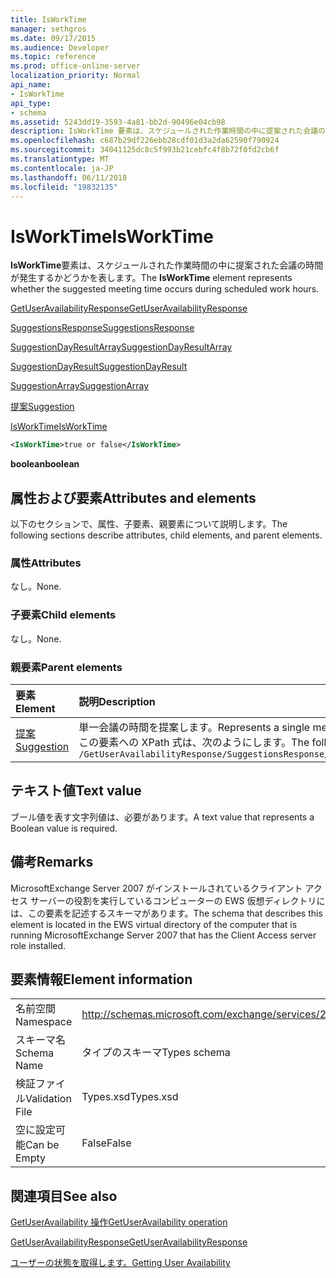 ```yaml
---
title: IsWorkTime
manager: sethgros
ms.date: 09/17/2015
ms.audience: Developer
ms.topic: reference
ms.prod: office-online-server
localization_priority: Normal
api_name:
- IsWorkTime
api_type:
- schema
ms.assetid: 5243dd19-3593-4a81-bb2d-90496e04cb98
description: IsWorkTime 要素は、スケジュールされた作業時間の中に提案された会議の時間が発生するかどうかを表します。
ms.openlocfilehash: c687b29df226ebb28cdf01d3a2da62590f790924
ms.sourcegitcommit: 34041125dc8c5f993b21cebfc4f8b72f0fd2cb6f
ms.translationtype: MT
ms.contentlocale: ja-JP
ms.lasthandoff: 06/11/2018
ms.locfileid: "19832135"
---
```

# <a name="isworktime"></a><span data-ttu-id="b6475-103">IsWorkTime</span><span class="sxs-lookup"><span data-stu-id="b6475-103">IsWorkTime</span></span>

<span data-ttu-id="b6475-104">**IsWorkTime**要素は、スケジュールされた作業時間の中に提案された会議の時間が発生するかどうかを表します。</span><span class="sxs-lookup"><span data-stu-id="b6475-104">The **IsWorkTime** element represents whether the suggested meeting time occurs during scheduled work hours.</span></span> 
  
[<span data-ttu-id="b6475-105">GetUserAvailabilityResponse</span><span class="sxs-lookup"><span data-stu-id="b6475-105">GetUserAvailabilityResponse</span></span>](getuseravailabilityresponse.md)
  
[<span data-ttu-id="b6475-106">SuggestionsResponse</span><span class="sxs-lookup"><span data-stu-id="b6475-106">SuggestionsResponse</span></span>](suggestionsresponse.md)
  
[<span data-ttu-id="b6475-107">SuggestionDayResultArray</span><span class="sxs-lookup"><span data-stu-id="b6475-107">SuggestionDayResultArray</span></span>](suggestiondayresultarray.md)
  
[<span data-ttu-id="b6475-108">SuggestionDayResult</span><span class="sxs-lookup"><span data-stu-id="b6475-108">SuggestionDayResult</span></span>](suggestiondayresult.md)
  
[<span data-ttu-id="b6475-109">SuggestionArray</span><span class="sxs-lookup"><span data-stu-id="b6475-109">SuggestionArray</span></span>](suggestionarray.md)
  
[<span data-ttu-id="b6475-110">提案</span><span class="sxs-lookup"><span data-stu-id="b6475-110">Suggestion</span></span>](suggestion.md)
  
[<span data-ttu-id="b6475-111">IsWorkTime</span><span class="sxs-lookup"><span data-stu-id="b6475-111">IsWorkTime</span></span>](isworktime.md)
  
```xml
<IsWorkTime>true or false</IsWorkTime>
```

 <span data-ttu-id="b6475-112">**boolean**</span><span class="sxs-lookup"><span data-stu-id="b6475-112">**boolean**</span></span>
## <a name="attributes-and-elements"></a><span data-ttu-id="b6475-113">属性および要素</span><span class="sxs-lookup"><span data-stu-id="b6475-113">Attributes and elements</span></span>

<span data-ttu-id="b6475-114">以下のセクションで、属性、子要素、親要素について説明します。</span><span class="sxs-lookup"><span data-stu-id="b6475-114">The following sections describe attributes, child elements, and parent elements.</span></span>
  
### <a name="attributes"></a><span data-ttu-id="b6475-115">属性</span><span class="sxs-lookup"><span data-stu-id="b6475-115">Attributes</span></span>

<span data-ttu-id="b6475-116">なし。</span><span class="sxs-lookup"><span data-stu-id="b6475-116">None.</span></span>
  
### <a name="child-elements"></a><span data-ttu-id="b6475-117">子要素</span><span class="sxs-lookup"><span data-stu-id="b6475-117">Child elements</span></span>

<span data-ttu-id="b6475-118">なし。</span><span class="sxs-lookup"><span data-stu-id="b6475-118">None.</span></span>
  
### <a name="parent-elements"></a><span data-ttu-id="b6475-119">親要素</span><span class="sxs-lookup"><span data-stu-id="b6475-119">Parent elements</span></span>

|<span data-ttu-id="b6475-120">**要素**</span><span class="sxs-lookup"><span data-stu-id="b6475-120">**Element**</span></span>|<span data-ttu-id="b6475-121">**説明**</span><span class="sxs-lookup"><span data-stu-id="b6475-121">**Description**</span></span>|
|:-----|:-----|
|[<span data-ttu-id="b6475-122">提案</span><span class="sxs-lookup"><span data-stu-id="b6475-122">Suggestion</span></span>](suggestion.md) <br/> |<span data-ttu-id="b6475-123">単一会議の時間を提案します。</span><span class="sxs-lookup"><span data-stu-id="b6475-123">Represents a single meeting time suggestion.</span></span>  <br/> <span data-ttu-id="b6475-124">この要素への XPath 式は、次のようにします。</span><span class="sxs-lookup"><span data-stu-id="b6475-124">The following is the XPath expression to this element:</span></span>  <br/>  `/GetUserAvailabilityResponse/SuggestionsResponse/SuggestionDayResultArray/SuggestionDayResult[i]/SuggestionArray/Suggestion[i]` <br/> |
   
## <a name="text-value"></a><span data-ttu-id="b6475-125">テキスト値</span><span class="sxs-lookup"><span data-stu-id="b6475-125">Text value</span></span>

<span data-ttu-id="b6475-126">ブール値を表す文字列値は、必要があります。</span><span class="sxs-lookup"><span data-stu-id="b6475-126">A text value that represents a Boolean value is required.</span></span>
  
## <a name="remarks"></a><span data-ttu-id="b6475-127">備考</span><span class="sxs-lookup"><span data-stu-id="b6475-127">Remarks</span></span>

<span data-ttu-id="b6475-128">MicrosoftExchange Server 2007 がインストールされているクライアント アクセス サーバーの役割を実行しているコンピューターの EWS 仮想ディレクトリには、この要素を記述するスキーマがあります。</span><span class="sxs-lookup"><span data-stu-id="b6475-128">The schema that describes this element is located in the EWS virtual directory of the computer that is running MicrosoftExchange Server 2007 that has the Client Access server role installed.</span></span>
  
## <a name="element-information"></a><span data-ttu-id="b6475-129">要素情報</span><span class="sxs-lookup"><span data-stu-id="b6475-129">Element information</span></span>

|||
|:-----|:-----|
|<span data-ttu-id="b6475-130">名前空間</span><span class="sxs-lookup"><span data-stu-id="b6475-130">Namespace</span></span>  <br/> |http://schemas.microsoft.com/exchange/services/2006/types  <br/> |
|<span data-ttu-id="b6475-131">スキーマ名</span><span class="sxs-lookup"><span data-stu-id="b6475-131">Schema Name</span></span>  <br/> |<span data-ttu-id="b6475-132">タイプのスキーマ</span><span class="sxs-lookup"><span data-stu-id="b6475-132">Types schema</span></span>  <br/> |
|<span data-ttu-id="b6475-133">検証ファイル</span><span class="sxs-lookup"><span data-stu-id="b6475-133">Validation File</span></span>  <br/> |<span data-ttu-id="b6475-134">Types.xsd</span><span class="sxs-lookup"><span data-stu-id="b6475-134">Types.xsd</span></span>  <br/> |
|<span data-ttu-id="b6475-135">空に設定可能</span><span class="sxs-lookup"><span data-stu-id="b6475-135">Can be Empty</span></span>  <br/> |<span data-ttu-id="b6475-136">False</span><span class="sxs-lookup"><span data-stu-id="b6475-136">False</span></span>  <br/> |
   
## <a name="see-also"></a><span data-ttu-id="b6475-137">関連項目</span><span class="sxs-lookup"><span data-stu-id="b6475-137">See also</span></span>



[<span data-ttu-id="b6475-138">GetUserAvailability 操作</span><span class="sxs-lookup"><span data-stu-id="b6475-138">GetUserAvailability operation</span></span>](getuseravailability-operation.md)
  
[<span data-ttu-id="b6475-139">GetUserAvailabilityResponse</span><span class="sxs-lookup"><span data-stu-id="b6475-139">GetUserAvailabilityResponse</span></span>](getuseravailabilityresponse.md)


[<span data-ttu-id="b6475-140">ユーザーの状態を取得します。</span><span class="sxs-lookup"><span data-stu-id="b6475-140">Getting User Availability</span></span>](http://msdn.microsoft.com/library/d4133fcb-9b0f-4e6b-aadf-a389da83516a%28Office.15%29.aspx)

